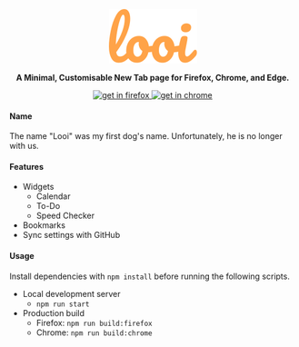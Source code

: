 <p align="center"><img alt="looi" src="src/assets/images/looi.svg"></p>

<p align="center"><b>A Minimal, Customisable New Tab page for Firefox, Chrome, and Edge.</b></p>

<p align="center">
<a href="" alt="Firefox AddOn">
<img alt="get in firefox" src="https://blog.mozilla.org/addons/files/2015/11/get-the-addon-small.png">
</a>

<a href="" alt="Chrome WebStore">
<img alt="get in chrome" src="https://developer.chrome.com/static/docs/webstore/branding/image/206x58-chrome-web-043497a3d766e.png">
</a>
</p>

#### Name

The name "Looi" was my first dog's name. Unfortunately, he is no longer with us.

#### Features

- Widgets
    - Calendar
    - To-Do
    - Speed Checker
- Bookmarks
- Sync settings with GitHub

#### Usage

Install dependencies with `npm install` before running the following scripts.

- Local development server
    - `npm run start`
- Production build
    - Firefox: `npm run build:firefox`
    - Chrome: `npm run build:chrome`
